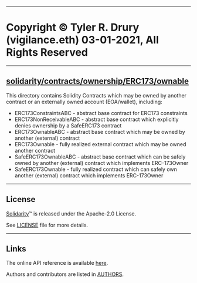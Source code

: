 ----------------------------------------------------------------

# Copyright © Tyler R. Drury (vigilance.eth) 03-01-2021, All Rights Reserved

----------------------------------------------------------------

## [solidarity/contracts/ownership/ERC173/ownable][3]

This directory contains Solidity Contracts which may be owned by another contract or an externally owned account (EOA/wallet), including:

* ERC173ConstraintsABC - abstract base contract for ERC173 constraints
* ERC173NonReceivableABC - abstract base contract which explicitly denies ownership by a SafeERC173 contract
* ERC173OwnableABC - abstract base contract which may be owned by another (external) contract
* ERC173Ownable - fully realized external contract which may be owned another contract
* SafeERC173OwnableABC - abstract base contract which can be safely owned by another (external) contract which implements ERC-173Owner
* SafeERC173Ownable - fully realized contract which can safely own another (external) contract which implements ERC-173Owner


----------------------------------------------------------------

## License

[Solidarity][1]™ is released under the Apache-2.0 License.

See [LICENSE](https://github.com/vigilance91/solidarity/LICENSE.md) file for more details.


----------------------------------------------------------------

## Links

The online API reference is available [here]().

Authors and contributors are listed in [AUTHORS](https://github.com/vigilance91/solidarity/AUTHORS.md).


[1]: https://github.com/vigilance91/solidarity
[2]: https://github.com/vigilance91
[3]: https://github.com/vigilance91/solidarity/contracts/ownership/ERC173/ownable

